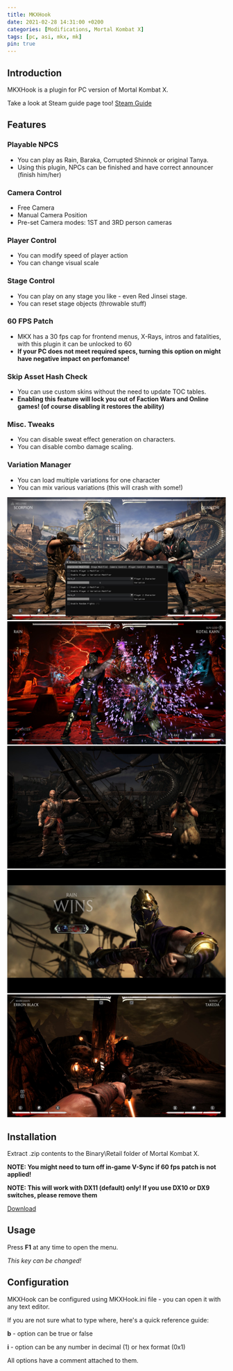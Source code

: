 ```yaml
---
title: MKXHook
date: 2021-02-28 14:31:00 +0200
categories: [Modifications, Mortal Kombat X]
tags: [pc, asi, mkx, mk]   
pin: true
---
```

## Introduction
MKXHook is a plugin for PC version of Mortal Kombat X.

Take a look at Steam guide page too!
[Steam Guide](https://steamcommunity.com/sharedfiles/filedetails/?id=2283967358)

## Features

### Playable NPCS
 - You can play as Rain, Baraka, Corrupted Shinnok or original Tanya.
 - Using this plugin, NPCs can be finished and have correct announcer (finish him/her)
 
### Camera Control
 - Free Camera
 - Manual Camera Position
 - Pre-set Camera modes: 1ST and 3RD person cameras
 
### Player Control
 - You can modify speed of player action
 - You can change visual scale
 
### Stage Control
 - You can play on any stage you like - even Red Jinsei stage.
 - You can reset stage objects (throwable stuff)

### 60 FPS Patch
 - MKX has a 30 fps cap for frontend menus, X-Rays, intros and fatalities, with this plugin it can be unlocked to 60
 - **If your PC does not meet required specs, turning this option on might have negative impact on perfomance!**
 

### Skip Asset Hash Check 
 - You can use custom skins without the need to update TOC tables.
 - **Enabling this feature will lock you out of Faction Wars and Online games! (of course disabling it restores the ability)**
 
### Misc. Tweaks 
 - You can disable sweat effect generation on characters.
 - You can disable combo damage scaling.

### Variation Manager
 - You can load multiple variations for one character
 - You can mix various variations (this will crash with some!)


![Preview](https://raw.githubusercontent.com/ermaccer/ermaccer.github.io/gh-pages/assets/mods/mkx/mkxhook/1.jpg)
![Preview](https://raw.githubusercontent.com/ermaccer/ermaccer.github.io/gh-pages/assets/mods/mkx/mkxhook/2.jpg)
![Preview](https://raw.githubusercontent.com/ermaccer/ermaccer.github.io/gh-pages/assets/mods/mkx/mkxhook/3.jpg)
![Preview](https://raw.githubusercontent.com/ermaccer/ermaccer.github.io/gh-pages/assets/mods/mkx/mkxhook/4.jpg)
![Preview](https://raw.githubusercontent.com/ermaccer/ermaccer.github.io/gh-pages/assets/mods/mkx/mkxhook/5.jpg)

## Installation 
Extract .zip contents to the Binary\Retail folder of Mortal Kombat X.

**NOTE: You might need to turn off in-game V-Sync if 60 fps patch is not applied!**

**NOTE: This will work with DX11 (default) only! If you use DX10 or DX9 switches, please remove them**

[Download](https://github.com/ermaccer/MKXHook/releases/latest/download/mkxhook.zip)


## Usage
Press **F1** at any time to open the menu. 

*This key can be changed!*



## Configuration

MKXHook can be configured using MKXHook.ini file - you can open it with any text editor.


If you are not sure what to type where, here's a quick reference guide:

**b** - option can be true or false

**i** - option can be any number in decimal (1) or hex format (0x1)

All options have a comment attached to them.




